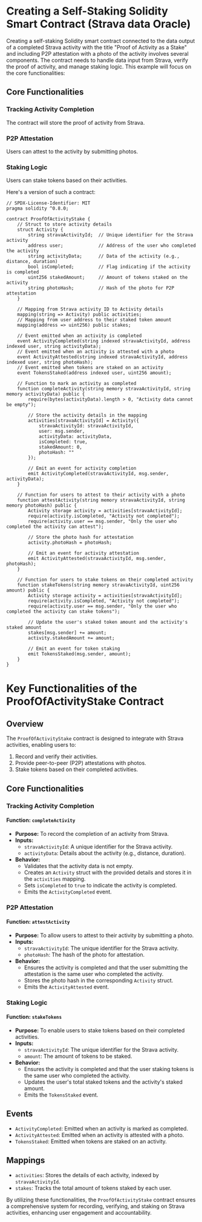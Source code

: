 # Creating a Self-Staking Solidity Smart Contract (Strava data Oracle)

Creating a self-staking Solidity smart contract connected to the data output of a completed Strava activity with the title "Proof of Activity as a Stake" and including P2P attestation with a photo of the activity involves several components. The contract needs to handle data input from Strava, verify the proof of activity, and manage staking logic. This example will focus on the core functionalities:

## Core Functionalities

### Tracking Activity Completion
The contract will store the proof of activity from Strava.

### P2P Attestation
Users can attest to the activity by submitting photos.

### Staking Logic
Users can stake tokens based on their activities.

Here's a version of such a contract:

```solidity
// SPDX-License-Identifier: MIT
pragma solidity ^0.8.0;

contract ProofOfActivityStake {
    // Struct to store activity details
    struct Activity {
        string stravaActivityId;  // Unique identifier for the Strava activity
        address user;             // Address of the user who completed the activity
        string activityData;      // Data of the activity (e.g., distance, duration)
        bool isCompleted;         // Flag indicating if the activity is completed
        uint256 stakedAmount;     // Amount of tokens staked on the activity
        string photoHash;         // Hash of the photo for P2P attestation
    }

    // Mapping from Strava activity ID to Activity details
    mapping(string => Activity) public activities;
    // Mapping from user address to their staked token amount
    mapping(address => uint256) public stakes;

    // Event emitted when an activity is completed
    event ActivityCompleted(string indexed stravaActivityId, address indexed user, string activityData);
    // Event emitted when an activity is attested with a photo
    event ActivityAttested(string indexed stravaActivityId, address indexed user, string photoHash);
    // Event emitted when tokens are staked on an activity
    event TokensStaked(address indexed user, uint256 amount);

    // Function to mark an activity as completed
    function completeActivity(string memory stravaActivityId, string memory activityData) public {
        require(bytes(activityData).length > 0, "Activity data cannot be empty");

        // Store the activity details in the mapping
        activities[stravaActivityId] = Activity({
            stravaActivityId: stravaActivityId,
            user: msg.sender,
            activityData: activityData,
            isCompleted: true,
            stakedAmount: 0,
            photoHash: ""
        });

        // Emit an event for activity completion
        emit ActivityCompleted(stravaActivityId, msg.sender, activityData);
    }

    // Function for users to attest to their activity with a photo
    function attestActivity(string memory stravaActivityId, string memory photoHash) public {
        Activity storage activity = activities[stravaActivityId];
        require(activity.isCompleted, "Activity not completed");
        require(activity.user == msg.sender, "Only the user who completed the activity can attest");

        // Store the photo hash for attestation
        activity.photoHash = photoHash;

        // Emit an event for activity attestation
        emit ActivityAttested(stravaActivityId, msg.sender, photoHash);
    }

    // Function for users to stake tokens on their completed activity
    function stakeTokens(string memory stravaActivityId, uint256 amount) public {
        Activity storage activity = activities[stravaActivityId];
        require(activity.isCompleted, "Activity not completed");
        require(activity.user == msg.sender, "Only the user who completed the activity can stake tokens");

        // Update the user's staked token amount and the activity's staked amount
        stakes[msg.sender] += amount;
        activity.stakedAmount += amount;

        // Emit an event for token staking
        emit TokensStaked(msg.sender, amount);
    }
}
```

# Key Functionalities of the ProofOfActivityStake Contract

## Overview
The `ProofOfActivityStake` contract is designed to integrate with Strava activities, enabling users to:
1. Record and verify their activities.
2. Provide peer-to-peer (P2P) attestations with photos.
3. Stake tokens based on their completed activities.

## Core Functionalities

### Tracking Activity Completion

#### Function: `completeActivity`
- **Purpose:** To record the completion of an activity from Strava.
- **Inputs:**
  - `stravaActivityId`: A unique identifier for the Strava activity.
  - `activityData`: Details about the activity (e.g., distance, duration).
- **Behavior:**
  - Validates that the activity data is not empty.
  - Creates an `Activity` struct with the provided details and stores it in the `activities` mapping.
  - Sets `isCompleted` to `true` to indicate the activity is completed.
  - Emits the `ActivityCompleted` event.

### P2P Attestation

#### Function: `attestActivity`
- **Purpose:** To allow users to attest to their activity by submitting a photo.
- **Inputs:**
  - `stravaActivityId`: The unique identifier for the Strava activity.
  - `photoHash`: The hash of the photo for attestation.
- **Behavior:**
  - Ensures the activity is completed and that the user submitting the attestation is the same user who completed the activity.
  - Stores the photo hash in the corresponding `Activity` struct.
  - Emits the `ActivityAttested` event.

### Staking Logic

#### Function: `stakeTokens`
- **Purpose:** To enable users to stake tokens based on their completed activities.
- **Inputs:**
  - `stravaActivityId`: The unique identifier for the Strava activity.
  - `amount`: The amount of tokens to be staked.
- **Behavior:**
  - Ensures the activity is completed and that the user staking tokens is the same user who completed the activity.
  - Updates the user's total staked tokens and the activity's staked amount.
  - Emits the `TokensStaked` event.

## Events
- `ActivityCompleted`: Emitted when an activity is marked as completed.
- `ActivityAttested`: Emitted when an activity is attested with a photo.
- `TokensStaked`: Emitted when tokens are staked on an activity.

## Mappings
- `activities`: Stores the details of each activity, indexed by `stravaActivityId`.
- `stakes`: Tracks the total amount of tokens staked by each user.

By utilizing these functionalities, the `ProofOfActivityStake` contract ensures a comprehensive system for recording, verifying, and staking on Strava activities, enhancing user engagement and accountability.

